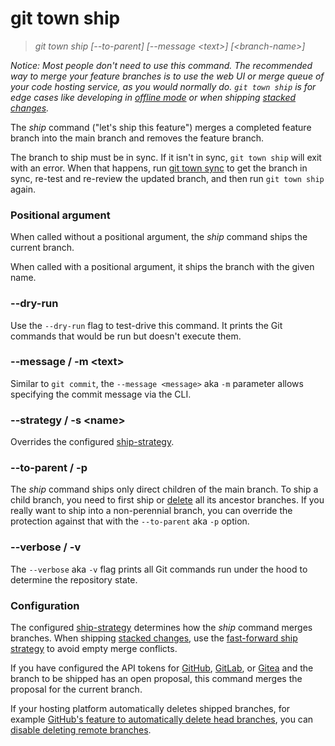 # git town ship

> _git town ship [--to-parent] [--message &lt;text&gt;] [&lt;branch-name&gt;]_

_Notice: Most people don't need to use this command. The recommended way to
merge your feature branches is to use the web UI or merge queue of your code
hosting service, as you would normally do. `git town ship` is for edge cases
like developing in [offline mode](../preferences/offline.md) or when shipping
[stacked changes](../stacked-changes.md)._

The _ship_ command ("let's ship this feature") merges a completed feature branch
into the main branch and removes the feature branch.

The branch to ship must be in sync. If it isn't in sync, `git town ship` will
exit with an error. When that happens, run [git town sync](sync.md) to get the
branch in sync, re-test and re-review the updated branch, and then run
`git town ship` again.

### Positional argument

When called without a positional argument, the _ship_ command ships the current
branch.

When called with a positional argument, it ships the branch with the given name.

### --dry-run

Use the `--dry-run` flag to test-drive this command. It prints the Git commands
that would be run but doesn't execute them.

### --message / -m &lt;text&gt;

Similar to `git commit`, the `--message <message>` aka `-m` parameter allows
specifying the commit message via the CLI.

### --strategy / -s &lt;name&gt;

Overrides the configured [ship-strategy](../preferences/ship-strategy.md).

### --to-parent / -p

The _ship_ command ships only direct children of the main branch. To ship a
child branch, you need to first ship or [delete](delete.md) all its ancestor
branches. If you really want to ship into a non-perennial branch, you can
override the protection against that with the `--to-parent` aka `-p` option.

### --verbose / -v

The `--verbose` aka `-v` flag prints all Git commands run under the hood to
determine the repository state.

### Configuration

The configured [ship-strategy](../preferences/ship-strategy.md) determines how
the _ship_ command merges branches. When shipping
[stacked changes](../stacked-changes.md), use the
[fast-forward ship strategy](../preferences/ship-strategy.md#fast-forward) to
avoid empty merge conflicts.

If you have configured the API tokens for
[GitHub](../preferences/github-token.md),
[GitLab](../preferences/gitlab-token.md), or
[Gitea](../preferences/gitea-token.md) and the branch to be shipped has an open
proposal, this command merges the proposal for the current branch.

If your hosting platform automatically deletes shipped branches, for example
[GitHub's feature to automatically delete head branches](https://help.github.com/en/github/administering-a-repository/managing-the-automatic-deletion-of-branches),
you can
[disable deleting remote branches](../preferences/ship-delete-tracking-branch.md).

